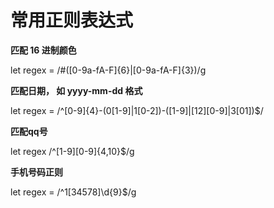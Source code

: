 # 常用正则表达式

**匹配 16 进制颜色**

let regex = /#([0-9a-fA-F]{6}|[0-9a-fA-F]{3})/g

**匹配日期， 如 yyyy-mm-dd 格式**

let regex = /^[0-9]{4}-(0[1-9]|1[0-2])-([1-9]|[12][0-9]|3[01])$/

**匹配qq号**

let regex /^[1-9][0-9]{4,10}$/g

**手机号码正则**

let regex = /^1[34578]\d{9}$/g
